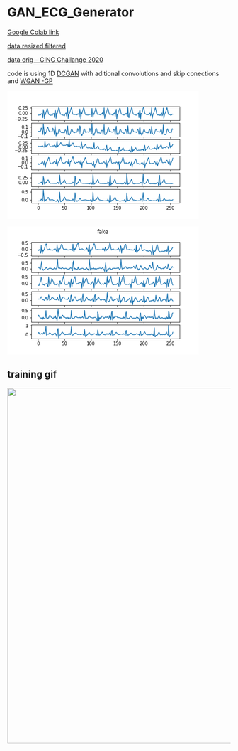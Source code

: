 # GAN_ECG_Generator

[Google Colab link](https://colab.research.google.com/drive/101mA97Hfx15FZJLsNwTq7F4WRpE546OL?usp=sharing)

[data resized filtered](https://drive.google.com/drive/u/1/folders/1ORRFATWcmv2Dt970tkyHVUh-ZO5Aqyjl)

[data orig - CINC Challange 2020](https://physionetchallenges.github.io/2020/)

code is using 1D [DCGAN](https://arxiv.org/pdf/1511.06434.pdf) with aditional convolutions and skip conections and [WGAN -GP](https://arxiv.org/abs/1704.00028)



![img](real.png)


![img](fake.png)




## training gif
<img src="gan_res2.gif" width="1000" height="800" />
